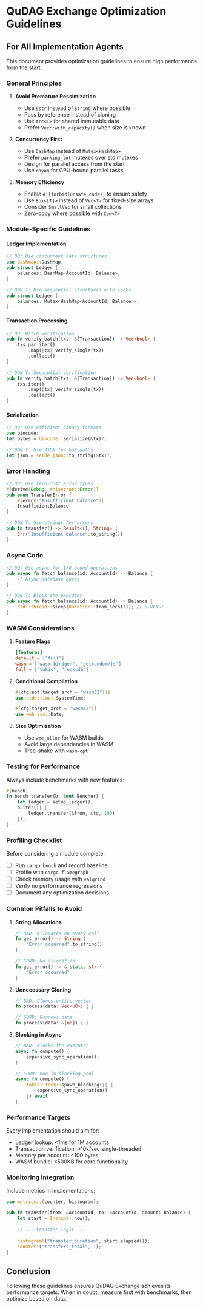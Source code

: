 # QuDAG Exchange Optimization Guidelines

## For All Implementation Agents

This document provides optimization guidelines to ensure high performance from the start.

### General Principles

1. **Avoid Premature Pessimization**
   - Use `&str` instead of `String` where possible
   - Pass by reference instead of cloning
   - Use `Arc<T>` for shared immutable data
   - Prefer `Vec::with_capacity()` when size is known

2. **Concurrency First**
   - Use `DashMap` instead of `Mutex<HashMap>`
   - Prefer `parking_lot` mutexes over std mutexes
   - Design for parallel access from the start
   - Use `rayon` for CPU-bound parallel tasks

3. **Memory Efficiency**
   - Enable `#![forbid(unsafe_code)]` to ensure safety
   - Use `Box<[T]>` instead of `Vec<T>` for fixed-size arrays
   - Consider `SmallVec` for small collections
   - Zero-copy where possible with `Cow<T>`

### Module-Specific Guidelines

#### Ledger Implementation
```rust
// DO: Use concurrent data structures
use dashmap::DashMap;
pub struct Ledger {
    balances: DashMap<AccountId, Balance>,
}

// DON'T: Use sequential structures with locks
pub struct Ledger {
    balances: Mutex<HashMap<AccountId, Balance>>,
}
```

#### Transaction Processing
```rust
// DO: Batch verification
pub fn verify_batch(txs: &[Transaction]) -> Vec<bool> {
    txs.par_iter()
        .map(|tx| verify_single(tx))
        .collect()
}

// DON'T: Sequential verification
pub fn verify_batch(txs: &[Transaction]) -> Vec<bool> {
    txs.iter()
        .map(|tx| verify_single(tx))
        .collect()
}
```

#### Serialization
```rust
// DO: Use efficient binary formats
use bincode;
let bytes = bincode::serialize(&tx)?;

// DON'T: Use JSON for hot paths
let json = serde_json::to_string(&tx)?;
```

### Error Handling
```rust
// DO: Use zero-cost error types
#[derive(Debug, thiserror::Error)]
pub enum TransferError {
    #[error("Insufficient balance")]
    InsufficientBalance,
}

// DON'T: Use strings for errors
pub fn transfer() -> Result<(), String> {
    Err("Insufficient balance".to_string())
}
```

### Async Code
```rust
// DO: Use async for I/O bound operations
pub async fn fetch_balance(id: AccountId) -> Balance {
    // Async database query
}

// DON'T: Block the executor
pub async fn fetch_balance(id: AccountId) -> Balance {
    std::thread::sleep(Duration::from_secs(1)); // BLOCKS!
}
```

### WASM Considerations

1. **Feature Flags**
   ```toml
   [features]
   default = ["full"]
   wasm = ["wasm-bindgen", "getrandom/js"]
   full = ["tokio", "rocksdb"]
   ```

2. **Conditional Compilation**
   ```rust
   #[cfg(not(target_arch = "wasm32"))]
   use std::time::SystemTime;
   
   #[cfg(target_arch = "wasm32")]
   use web_sys::Date;
   ```

3. **Size Optimization**
   - Use `wee_alloc` for WASM builds
   - Avoid large dependencies in WASM
   - Tree-shake with `wasm-opt`

### Testing for Performance

Always include benchmarks with new features:

```rust
#[bench]
fn bench_transfer(b: &mut Bencher) {
    let ledger = setup_ledger();
    b.iter(|| {
        ledger.transfer(&from, &to, 100)
    });
}
```

### Profiling Checklist

Before considering a module complete:

- [ ] Run `cargo bench` and record baseline
- [ ] Profile with `cargo flamegraph`
- [ ] Check memory usage with `valgrind`
- [ ] Verify no performance regressions
- [ ] Document any optimization decisions

### Common Pitfalls to Avoid

1. **String Allocations**
   ```rust
   // BAD: Allocates on every call
   fn get_error() -> String {
       "Error occurred".to_string()
   }
   
   // GOOD: No allocation
   fn get_error() -> &'static str {
       "Error occurred"
   }
   ```

2. **Unnecessary Cloning**
   ```rust
   // BAD: Clones entire vector
   fn process(data: Vec<u8>) { }
   
   // GOOD: Borrows data
   fn process(data: &[u8]) { }
   ```

3. **Blocking in Async**
   ```rust
   // BAD: Blocks the executor
   async fn compute() {
       expensive_sync_operation();
   }
   
   // GOOD: Run in blocking pool
   async fn compute() {
       tokio::task::spawn_blocking(|| {
           expensive_sync_operation()
       }).await
   }
   ```

### Performance Targets

Every implementation should aim for:

- Ledger lookup: <1ms for 1M accounts
- Transaction verification: >10k/sec single-threaded
- Memory per account: <100 bytes
- WASM bundle: <500KB for core functionality

### Monitoring Integration

Include metrics in implementations:

```rust
use metrics::{counter, histogram};

pub fn transfer(from: &AccountId, to: &AccountId, amount: Balance) {
    let start = Instant::now();
    
    // ... transfer logic ...
    
    histogram!("transfer_duration", start.elapsed());
    counter!("transfers_total", 1);
}
```

## Conclusion

Following these guidelines ensures QuDAG Exchange achieves its performance targets. When in doubt, measure first with benchmarks, then optimize based on data.